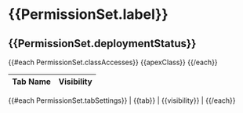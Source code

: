 # {{PermissionSet.label}}

## {{PermissionSet.deploymentStatus}}

{{#each PermissionSet.classAccesses}}
{{apexClass}}
{{/each}}

| Tab Name | Visibility |
| -------- | ---------- |
{{#each PermissionSet.tabSettings}}
| {{tab}} | {{visibility}} |
{{/each}}
